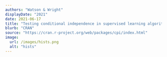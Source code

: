 ```yaml
---
authors: "Watson & Wright"
displayDate: "2021"
date: 2021-06-17
title: "Testing conditional independence in supervised learning algorithms"
blurb: "CRAN"
source: "https://cran.r-project.org/web/packages/cpi/index.html"
image:
  url: /images/hists.png
  alt: "hists"
---
```

